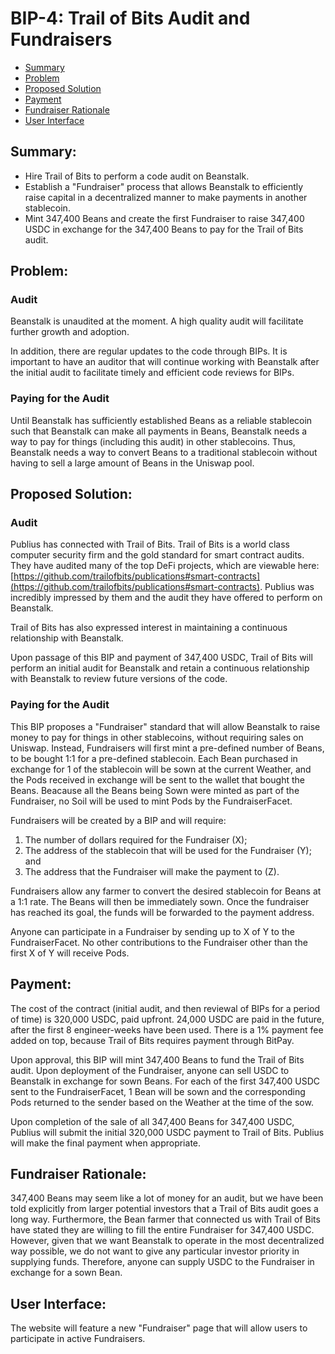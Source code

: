 # BIP-4: Trail of Bits Audit and Fundraisers

- [Summary](#summary)
- [Problem](#problem)
- [Proposed Solution](#proposed-solution)
- [Payment](#payment)
- [Fundraiser Rationale](#fundraiser-rationale)
- [User Interface](#user-interface)
 
## Summary:

- Hire Trail of Bits to perform a code audit on Beanstalk.
- Establish a "Fundraiser" process that allows Beanstalk to efficiently raise capital in a decentralized manner to make payments in another stablecoin.
- Mint 347,400 Beans and create the first Fundraiser to raise 347,400 USDC in exchange for the 347,400 Beans to pay for the Trail of Bits audit.

## Problem:

### Audit

Beanstalk is unaudited at the moment.  A high quality audit will facilitate further growth and adoption.

In addition, there are regular updates to the code through BIPs. It is important to have an auditor that will continue working with Beanstalk after the initial audit to facilitate timely and efficient code reviews for BIPs.

### Paying for the Audit

Until Beanstalk has sufficiently established Beans as a reliable stablecoin such that Beanstalk can make all payments in Beans, Beanstalk needs a way to pay for things (including this audit) in other stablecoins. Thus, Beanstalk needs a way to convert Beans to a traditional stablecoin without having to sell a large amount of Beans in the Uniswap pool.

## Proposed Solution:

### Audit

Publius has connected with Trail of Bits. Trail of Bits is a world class computer security firm and the gold standard for smart contract audits. They have audited many of the top DeFi projects, which are viewable here: [https://github.com/trailofbits/publications#smart-contracts](https://github.com/trailofbits/publications#smart-contracts). Publius was incredibly impressed by them and the audit they have offered to perform on Beanstalk. 

Trail of Bits has also expressed interest in maintaining a continuous relationship with Beanstalk.

Upon passage of this BIP and payment of 347,400 USDC, Trail of Bits will perform an initial audit for Beanstalk and retain a continuous relationship with Beanstalk to review future versions of the code. 

### Paying for the Audit

This BIP proposes a "Fundraiser" standard that will allow Beanstalk to raise money to pay for things in other stablecoins, without requiring sales on Uniswap. Instead, Fundraisers will first mint a pre-defined number of Beans, to be bought 1:1 for a pre-defined stablecoin. Each Bean purchased in exchange for 1 of the stablecoin will be sown at the current Weather, and the Pods received in exchange will be sent to the wallet that bought the Beans. Beacause all the Beans being Sown were minted as part of the Fundraiser, no Soil will be used to mint Pods by the FundraiserFacet. 

Fundraisers will be created by a BIP and will require:

1. The number of dollars required for the Fundraiser (X);
2. The address of the stablecoin that will be used for the Fundraiser (Y); and
3. The address that the Fundraiser will make the payment to (Z).

Fundraisers allow any farmer to convert the desired stablecoin for Beans at a 1:1 rate. The Beans will then be immediately sown. Once the fundraiser has reached its goal, the funds will be forwarded to the payment address.

Anyone can participate in a Fundraiser by sending up to X of Y to the FundraiserFacet. No other contributions to the Fundraiser other than the first X of Y will receive Pods. 

## Payment:

The cost of the contract (initial audit, and then reviewal of BIPs for a period of time) is 320,000 USDC, paid upfront. 24,000 USDC are paid in the future, after the first 8 engineer-weeks have been used. There is a 1% payment fee added on top, because Trail of Bits requires payment through BitPay.

Upon approval, this BIP will mint 347,400 Beans to fund the Trail of Bits audit. Upon deployment of the Fundraiser, anyone can sell USDC to Beanstalk in exchange for sown Beans. For each of the first 347,400 USDC sent to the FundraiserFacet, 1 Bean will be sown and the corresponding Pods returned to the sender based on the Weather at the time of the sow.

Upon completion of the sale of all 347,400 Beans for 347,400 USDC, Publius will submit the initial 320,000 USDC payment to Trail of Bits. Publius will make the final payment when appropriate.

## Fundraiser Rationale:

347,400 Beans may seem like a lot of money for an audit, but we have been told explicitly from larger potential investors that a Trail of Bits audit goes a long way. Furthermore, the Bean farmer that connected us with Trail of Bits have stated they are willing to fill the entire Fundraiser for 347,400 USDC. However, given that we want Beanstalk to operate in the most decentralized way possible, we do not want to give any particular investor priority in supplying funds. Therefore, anyone can supply USDC to the Fundraiser in exchange for a sown Bean. 

## User Interface:

The website will feature a new "Fundraiser" page that will allow users to participate in active Fundraisers.